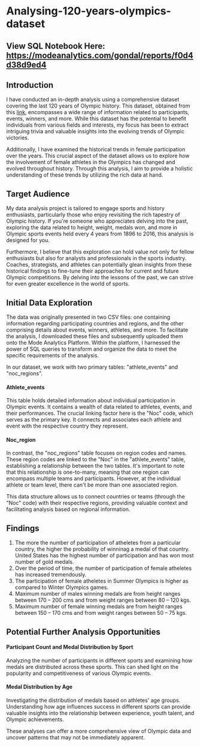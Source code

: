 # Analysing-120-years-olympics-dataset
## View SQL Notebook Here: https://modeanalytics.com/gondal/reports/f0d4d38d9ed4
## Introduction
I have conducted an in-depth analysis using a comprehensive dataset covering the last 120 years of Olympic history. This dataset, obtained from this [link](https://www.dropbox.com/sh/0wqw8fmiwrzr8ef/AABQijjQM522INXX1FCdamzma?dl=0), encompasses a wide range of information related to participants, events, winners, and more. While this dataset has the potential to benefit individuals from various fields and interests, my focus has been to extract intriguing trivia and valuable insights into the evolving trends of Olympic victories.

Additionally, I have examined the historical trends in female participation over the years. This crucial aspect of the dataset allows us to explore how the involvement of female athletes in the Olympics has changed and evolved throughout history. Through this analysis, I aim to provide a holistic understanding of these trends by utilizing the rich data at hand.

## Target Audience
My data analysis project is tailored to engage sports and history enthusiasts, particularly those who enjoy revisiting the rich tapestry of Olympic history. If you're someone who appreciates delving into the past, exploring the data related to height, weight, medals won, and more in Olympic sports events held every 4 years from 1896 to 2016, this analysis is designed for you.

Furthermore, I believe that this exploration can hold value not only for fellow enthusiasts but also for analysts and professionals in the sports industry. Coaches, strategists, and athletes can potentially glean insights from these historical findings to fine-tune their approaches for current and future Olympic competitions. By delving into the lessons of the past, we can strive for even greater excellence in the world of sports.

## Initial Data Exploration
The data was originally presented in two CSV files: one containing information regarding participating countries and regions, and the other comprising details about events, winners, athletes, and more. To facilitate the analysis, I downloaded these files and subsequently uploaded them onto the Mode Analytics Platform. Within the platform, I harnessed the power of SQL queries to transform and organize the data to meet the specific requirements of the analysis.

In our dataset, we work with two primary tables: "athlete_events" and "noc_regions".

#### Athlete_events
This table holds detailed information about individual participation in Olympic events. It contains a wealth of data related to athletes, events, and their performances. The crucial linking factor here is the "Noc" code, which serves as the primary key. It connects and associates each athlete and event with the respective country they represent.

#### Noc_region 
In contrast, the "noc_regions" table focuses on region codes and names. These region codes are linked to the "Noc" in the "athlete_events" table, establishing a relationship between the two tables. It's important to note that this relationship is one-to-many, meaning that one region can encompass multiple teams and participants. However, at the individual athlete or team level, there can't be more than one associated region.

This data structure allows us to connect countries or teams (through the "Noc" code) with their respective regions, providing valuable context and facilitating analysis based on regional information.

## Findings
1) The more the number of participation of atheletes from a particular country, the higher the probability of winninag a medal of that
country. United States has the highest number of participation and has won most number of gold medals.
2) Over the period of time, the number of participation of female atheletes has increased tremendously.
3) The participation of female atheletes in Summer Olympics is higher as compared to Winter Olympics games.
4) Maximum number of males winning medals are from height ranges between 170 – 200 cms and from weight ranges between 80 – 120 kgs.
5) Maximum number of female winning medals are from height ranges between 150 – 170 cms and from weight ranges between 50 – 75 kgs.

## Potential Further Analysis Opportunities
#### Participant Count and Medal Distribution by Sport
Analyzing the number of participants in different sports and examining how medals are distributed across these sports. This can shed light on the popularity and competitiveness of various Olympic events.

#### Medal Distribution by Age
Investigating the distribution of medals based on athletes' age groups. Understanding how age influences success in different sports can provide valuable insights into the relationship between experience, youth talent, and Olympic achievements.

These analyses can offer a more comprehensive view of Olympic data and uncover patterns that may not be immediately apparent.
